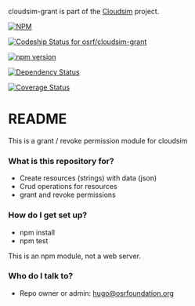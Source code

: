 cloudsim-grant is part of the [Cloudsim](https://bitbucket.org/osrf/cloudsim) project.

[![NPM](https://nodei.co/npm/cloudsim-grant.png)](https://nodei.co/npm/cloudsim-grant/)

[ ![Codeship Status for osrf/cloudsim-grant](https://codeship.com/projects/5c4c7e80-0c07-0134-008b-368b7d3cc702/status?branch=default)](https://codeship.com/projects/156011)

[![npm version](https://badge.fury.io/js/cloudsim-grant.svg)](https://badge.fury.io/js/cloudsim-grant)

[![Dependency Status](https://www.versioneye.com/user/projects/57ca2b3469d9490042f7322b/badge.svg?style=flat-square)](https://www.versioneye.com/user/projects/57ca2b3469d9490042f7322b)

[![Coverage Status](https://coveralls.io/repos/bitbucket/osrf/cloudsim-grant/badge.svg?branch=default)](https://coveralls.io/bitbucket/osrf/cloudsim-grant?branch=default)

# README #

This is a grant / revoke permission module for cloudsim

### What is this repository for? ###

* Create resources (strings) with data (json)
* Crud operations for resources
* grant and revoke permissions

### How do I get set up? ###

* npm install
* npm test

This is an npm module, not a web server.

### Who do I talk to? ###

* Repo owner or admin: hugo@osrfoundation.org



